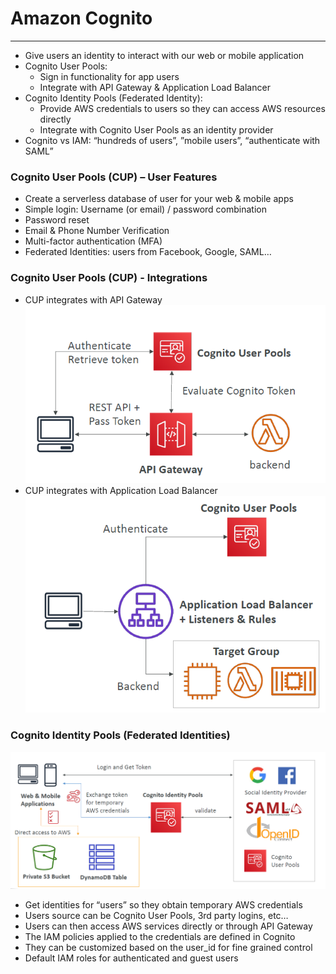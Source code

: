 # Amazon Cognito

---
* Give users an identity to interact with our web or mobile application
* Cognito User Pools:
  * Sign in functionality for app users
  * Integrate with API Gateway & Application Load Balancer
* Cognito Identity Pools (Federated Identity):
  * Provide AWS credentials to users so they can access AWS resources directly
  * Integrate with Cognito User Pools as an identity provider
* Cognito vs IAM: “hundreds of users”, ”mobile users”, “authenticate with SAML”
### Cognito User Pools (CUP) – User Features
* Create a serverless database of user for your web & mobile apps
* Simple login: Username (or email) / password combination
* Password reset
* Email & Phone Number Verification
* Multi-factor authentication (MFA)
* Federated Identities: users from Facebook, Google, SAML…
### Cognito User Pools (CUP) - Integrations
* CUP integrates with API Gateway
  ![Cognito API](../Image/Cognito_API.png)
* CUP integrates with Application Load Balancer
![Cognito ALB](../Image/Cognito_ALB.png)
### Cognito Identity Pools (Federated Identities)
![Cognito Identity Pools](../Image/Cognito_Identity_Pools.png)
* Get identities for “users” so they obtain temporary AWS credentials
* Users source can be Cognito User Pools, 3rd party logins, etc…
* Users can then access AWS services directly or through API Gateway
* The IAM policies applied to the credentials are defined in Cognito
* They can be customized based on the user_id for fine grained control
* Default IAM roles for authenticated and guest users